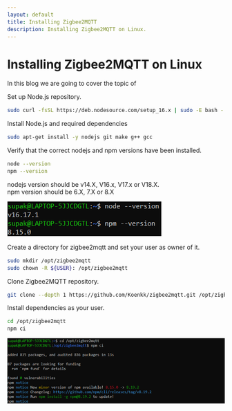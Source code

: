 ```yaml
---
layout: default
title: Installing Zigbee2MQTT
description: Installing Zigbee2MQTT on Linux.
---
```


# Installing Zigbee2MQTT on Linux
In this blog we are going to cover the topic of 

Set up Node.js repository.
```sh
sudo curl -fsSL https://deb.nodesource.com/setup_16.x | sudo -E bash -
```

Install Node.js and required dependencies
```sh
sudo apt-get install -y nodejs git make g++ gcc
```

Verify that the correct nodejs and npm versions have been installed.
```sh
node --version
npm --version
```
nodejs version should be v14.X, V16.x, V17.x or V18.X. \
npm version should be 6.X, 7.X or 8.X

![Correct version example](/assets/images/CorrectVersionExample.png)

Create a directory for zigbee2mqtt and set your user as owner of it.
```sh
sudo mkdir /opt/zigbee2mqtt
sudo chown -R ${USER}: /opt/zigbee2mqtt
```

Clone Zigbee2MQTT repository.
```sh
git clone --depth 1 https://github.com/Koenkk/zigbee2mqtt.git /opt/zigbee2mqtt
```

Install dependencies as your user.
```sh
cd /opt/zigbee2mqtt
npm ci
```

![npm](/assets/images/npm.png)
